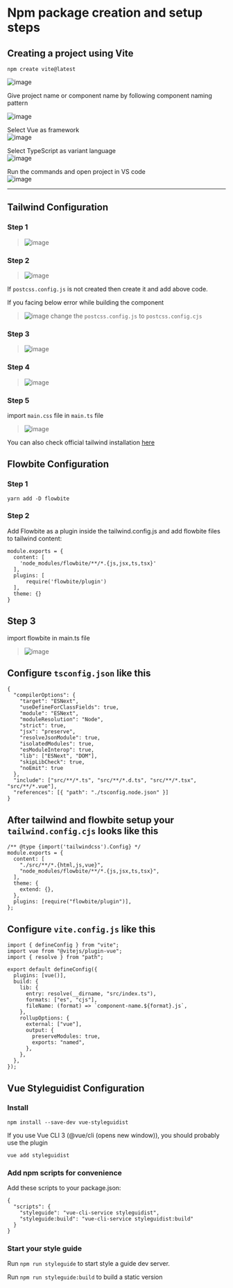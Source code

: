 # Npm package creation and setup steps

## Creating a project using Vite

```
npm create vite@latest
```
![image](https://user-images.githubusercontent.com/84120886/224308865-e17663bf-6586-46fa-8981-3bcfbf4037e3.png)

Give project name or component name by following component naming pattern

![image](https://user-images.githubusercontent.com/84120886/224309141-5b1db45d-2f0b-4bda-95d2-69b21e40c320.png)

Select Vue as framework  
![image](https://user-images.githubusercontent.com/84120886/224309269-e02b9d29-f32d-4460-bcb0-3c06c44f6c15.png)

Select TypeScript as variant language  
![image](https://user-images.githubusercontent.com/84120886/224309450-ba184617-8f26-4f6a-9cd4-e1e5d3147c04.png)  

Run the commands and open project in VS code  
![image](https://user-images.githubusercontent.com/84120886/224309839-1231c528-a9f7-40c8-a3de-0b2de76178d1.png)  

---

## Tailwind Configuration

### Step 1
> ![image](https://user-images.githubusercontent.com/84120886/224310180-686c835a-ebeb-4900-a0c3-bbee5a748f61.png)



### Step 2
> ![image](https://user-images.githubusercontent.com/84120886/224310261-efa82614-db65-4b1b-b95e-ba1eacae6f9a.png)

If `postcss.config.js` is not created then create it and add above code.

If you facing below error while building the component 
> ![image](https://user-images.githubusercontent.com/84120886/224310878-ab71aeda-0af0-4ec1-bef5-502db596aa20.png)
change the `postcss.config.js` to `postcss.config.cjs`

### Step 3
> ![image](https://user-images.githubusercontent.com/84120886/224311321-58de05fd-d785-4745-8eff-7f55f747fbe2.png)

### Step 4
> ![image](https://user-images.githubusercontent.com/84120886/224311466-6e30661e-110f-487b-a3e3-9b78295d6e8b.png)

### Step 5
import `main.css` file in `main.ts` file
> ![image](https://user-images.githubusercontent.com/84120886/224311762-d7a31a8e-3b98-4683-a5ca-7bd1246d82c7.png)

You can also check official tailwind installation [here](https://tailwindcss.com/docs/installation/using-postcss)

## Flowbite Configuration

### Step 1

```yarn add -D flowbite```

### Step 2

Add Flowbite as a plugin inside the tailwind.config.js and add flowbite files to tailwind content:  
```
module.exports = {
  content: [
    'node_modules/flowbite/**/*.{js,jsx,ts,tsx}'
  ],
  plugins: [
      require('flowbite/plugin')
  ],
  theme: {}
}
```

## Step 3
import flowbite in main.ts file
> ![image](https://user-images.githubusercontent.com/84120886/224313759-b1757122-2e6d-46f4-8c6e-1cadfc8e623d.png)

## Configure `tsconfig.json` like this

```
{
  "compilerOptions": {
    "target": "ESNext",
    "useDefineForClassFields": true,
    "module": "ESNext",
    "moduleResolution": "Node",
    "strict": true,
    "jsx": "preserve",
    "resolveJsonModule": true,
    "isolatedModules": true,
    "esModuleInterop": true,
    "lib": ["ESNext", "DOM"],
    "skipLibCheck": true,
    "noEmit": true
  },
  "include": ["src/**/*.ts", "src/**/*.d.ts", "src/**/*.tsx", "src/**/*.vue"],
  "references": [{ "path": "./tsconfig.node.json" }]
}
```

## After tailwind and flowbite setup your `tailwind.config.cjs` looks like this

```
/** @type {import('tailwindcss').Config} */
module.exports = {
  content: [
    "./src/**/*.{html,js,vue}",
    "node_modules/flowbite/**/*.{js,jsx,ts,tsx}",
  ],
  theme: {
    extend: {},
  },
  plugins: [require("flowbite/plugin")],
};

```

## Configure `vite.config.js` like this
```
import { defineConfig } from "vite";
import vue from "@vitejs/plugin-vue";
import { resolve } from "path";

export default defineConfig({
  plugins: [vue()],
  build: {
    lib: {
      entry: resolve(__dirname, "src/index.ts"),
      formats: ["es", "cjs"],
      fileName: (format) => `component-name.${format}.js`,
    },
    rollupOptions: {
      external: ["vue"],
      output: {
        preserveModules: true,
        exports: "named",
      },
    },
  },
});

```

## Vue Styleguidist Configuration

### Install  

`npm install --save-dev vue-styleguidist`  

If you use Vue CLI 3 (@vue/cli (opens new window)), you should probably use the plugin

`vue add styleguidist`

### Add npm scripts for convenience
Add these scripts to your package.json:  
```
{
  "scripts": {
    "styleguide": "vue-cli-service styleguidist",
    "styleguide:build": "vue-cli-service styleguidist:build"
  }
}
```

### Start your style guide
Run `npm run styleguide` to start style a guide dev server.

Run `npm run styleguide:build` to build a static version

